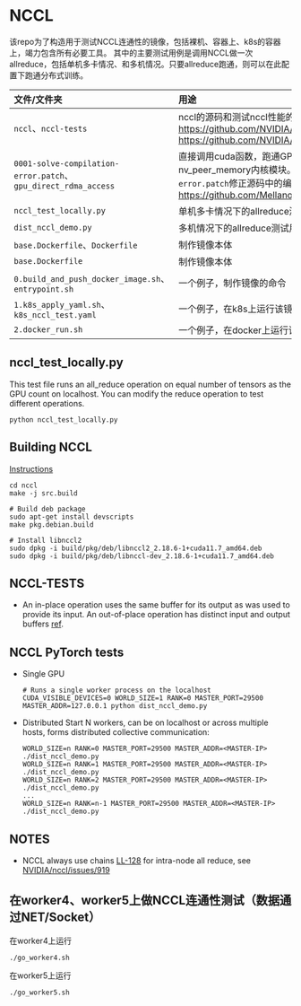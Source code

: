 # NCCL

该repo为了构造用于测试NCCL连通性的镜像，包括裸机、容器上、k8s的容器上，竭力包含所有必要工具。
其中的主要测试用例是调用NCCL做一次allreduce，包括单机多卡情况、和多机情况。只要allreduce跑通，则可以在此配置下跑通分布式训练。

| 文件/文件夹 | 用途 |
| :-----| :----- |
|`nccl`、`nccl-tests`|nccl的源码和测试nccl性能的小工具。https://github.com/NVIDIA/nccl https://github.com/NVIDIA/nccl-tests|
|`0001-solve-compilation-error.patch`、`gpu_direct_rdma_access`|直接调用cuda函数，跑通GPUDirect RDMA；要求有nv_peer_memory内核模块。`0001-solve-compilation-error.patch`修正源码中的编译错误bug。 https://github.com/Mellanox/gpu_direct_rdma_access|
|`nccl_test_locally.py`|单机多卡情况下的allreduce测试用例|
|`dist_nccl_demo.py`|多机情况下的allreduce测试用例|
|`base.Dockerfile`、`Dockerfile`|制作镜像本体|
|`base.Dockerfile`|制作镜像本体|
|`0.build_and_push_docker_image.sh`、`entrypoint.sh`|一个例子，制作镜像的命令|
|`1.k8s_apply_yaml.sh`、`k8s_nccl_test.yaml`|一个例子，在k8s上运行该镜像|
|`2.docker_run.sh`|一个例子，在docker上运行该镜像|

## nccl_test_locally.py
This test file runs an all_reduce operation on equal number of tensors as the GPU count on localhost.
You can modify the reduce operation to test different operations.
```
python nccl_test_locally.py
```

## Building NCCL

[Instructions](https://github.com/NVIDIA/nccl#install)

```
cd nccl
make -j src.build

# Build deb package
sudo apt-get install devscripts
make pkg.debian.build

# Install libnccl2
sudo dpkg -i build/pkg/deb/libnccl2_2.18.6-1+cuda11.7_amd64.deb
sudo dpkg -i build/pkg/deb/libnccl-dev_2.18.6-1+cuda11.7_amd64.deb
```

## NCCL-TESTS

* An in-place operation uses the same buffer for its output as was used to
  provide its input. An out-of-place operation has distinct input and output
  buffers [ref](https://github.com/NVIDIA/nccl/issues/12).

## NCCL PyTorch tests

* Single GPU
  ```
  # Runs a single worker process on the localhost
  CUDA_VISIBLE_DEVICES=0 WORLD_SIZE=1 RANK=0 MASTER_PORT=29500 MASTER_ADDR=127.0.0.1 python dist_nccl_demo.py
  ```
* Distributed
  Start N workers, can be on localhost or across multiple hosts, forms distributed collective communication:
  ```
  WORLD_SIZE=n RANK=0 MASTER_PORT=29500 MASTER_ADDR=<MASTER-IP> ./dist_nccl_demo.py
  WORLD_SIZE=n RANK=1 MASTER_PORT=29500 MASTER_ADDR=<MASTER-IP> ./dist_nccl_demo.py 
  WORLD_SIZE=n RANK=2 MASTER_PORT=29500 MASTER_ADDR=<MASTER-IP> ./dist_nccl_demo.py 
  ...
  WORLD_SIZE=n RANK=n-1 MASTER_PORT=29500 MASTER_ADDR=<MASTER-IP> ./dist_nccl_demo.py  
  ```

## NOTES

* NCCL always use chains [LL-128](https://github.com/NVIDIA/nccl/issues/281#issuecomment-571816990)
  for intra-node all reduce, see [NVIDIA/nccl/issues/919](https://github.com/NVIDIA/nccl/issues/919)

## 在worker4、worker5上做NCCL连通性测试（数据通过NET/Socket）

在worker4上运行
```
./go_worker4.sh
```

在worker5上运行
```
./go_worker5.sh
```
